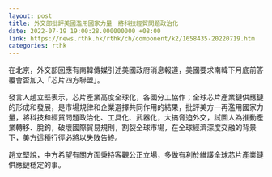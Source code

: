 ```yaml
---
layout: post
title: 外交部批評美國濫用國家力量　將科技經貿問題政治化
date: 2022-07-19 19:00:28.000000000 +08:00
link: https://news.rthk.hk/rthk/ch/component/k2/1658435-20220719.htm
categories: rthk
---
```


在北京，外交部回應有南韓傳媒引述美國政府消息報道，美國要求南韓下月底前答覆會否加入「芯片四方聯盟」。

發言人趙立堅表示，芯片產業高度全球化，各國分工協作；全球芯片產業鏈供應鏈的形成和發展，是市場規律和企業選擇共同作用的結果，批評美方一再濫用國家力量，將科技和經貿問題政治化、工具化、武器化，大搞脅迫外交，試圖人為推動產業轉移、脫鉤，破壞國際貿易規則，割裂全球市場，在全球經濟深度交融的背景下，美方這種行徑必將以失敗告終。

趙立堅說，中方希望有關方面秉持客觀公正立場，多做有利於維護全球芯片產業鏈供應鏈穩定的事。
